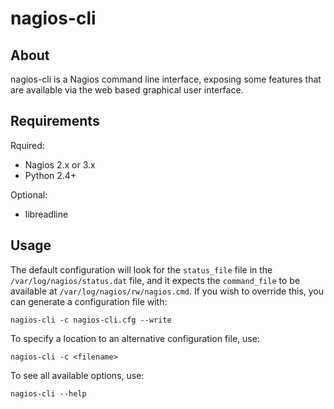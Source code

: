 nagios-cli
==========

About
-----

nagios-cli is a Nagios command line interface, exposing some features that are
available via the web based graphical user interface.


Requirements
------------

Rquired:
*  Nagios 2.x or 3.x
*  Python 2.4+

Optional:
*  libreadline


Usage
-----

The default configuration will look for the `status_file` file in the
`/var/log/nagios/status.dat` file, and it expects the `command_file` to be
available at `/var/log/nagios/rw/nagios.cmd`. If you wish to override
this, you can generate a configuration file with:

    nagios-cli -c nagios-cli.cfg --write

To specify a location to an alternative configuration file, use:

    nagios-cli -c <filename>

To see all available options, use:

    nagios-cli --help

